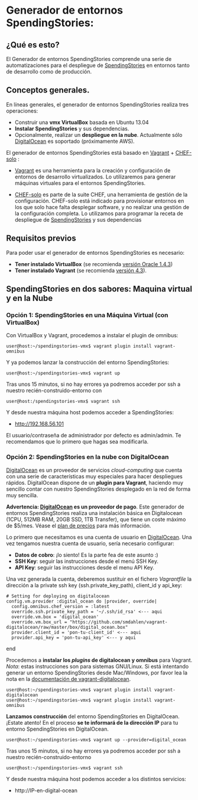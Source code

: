 Generador de entornos SpendingStories:
============================

¿Qué es esto?
-------------

El Generador de entornos SpendingStories comprende una serie de automatizaciones
para el despliegue de [SpendingStories](http://spendingstories.org) en entornos 
tanto de desarrollo como de producción.

Conceptos generales.
--------------------

En líneas generales, el generador de entornos SpendingStories realiza tres operaciones:

-   Construir una **vmx VirtualBox** basada en Ubuntu 13.04
-   **Instalar SpendingStories** y sus dependencias.
-   Opcionalmente, realizar un **despliegue en la nube**. Actualmente sólo 
    [DigitalOcean](http://digitalocean.com) es soportado (próximamente AWS).

El generador de entornos SpendingStories está basado en
[Vagrant](http://www.vagrantup.com) +
[CHEF-solo](http://www.getchef.com/chef) :

-   [Vagrant](http://www.vagrantup.com) es una herramienta para la
    creación y configuración de entornos de desarrollo virtualizados. Lo
    utilizaremos para generar máquinas virtuales para el entornos SpendingStories.
    
-   [CHEF-solo](http://www.getchef.com/chef) es parte de la suite
    CHEF, una herramienta de gestión de la configuración. CHEF-solo está
    indicado para provisionar entornos en los que solo hace falta
    desplegar software, y no realizar una gestión de la configuración
    completa. Lo utilizamos para programar la receta de despliegue de
    [SpendingStories](http://spendingstories.org) y sus dependencias
    
Requisitos previos
------------------


Para poder usar el generador de entornos SpendingStories es necesario:

-   **Tener instalado VirtualBox** (se recomienda [versión Oracle
    1.4.3](https://www.virtualbox.org/wiki/Downloads))
-   **Tener instalado Vagrant** (se recomienda [versión
    4.3](http://www.vagrantup.com/downloads.html)). 

SpendingStories en dos sabores: Maquina virtual y en la Nube 
---------------------------------------------------

### Opción 1: SpendingStories en una Máquina Virtual (con VirtualBox)

Con VirtualBox y Vagrant, procedemos a instalar el plugin de omnibus:

    user@host:~/spendingstories-vmx$ vagrant plugin install vagrant-omnibus

Y ya podemos lanzar la construcción del entorno SpendingStories:

    user@host:~/spendingstories-vmx$ vagrant up

Tras unos 15 minutos, si no hay errores ya podremos acceder por ssh a
nuestro recién-construido-entorno con

    user@host:/spendingstories-vmx$ vagrant ssh

Y desde nuestra máquina host podemos acceder a SpendingStories:

-   http://192.168.56.101

El usuario/contraseña de administrador por defecto es admin/admin. 
Te recomendamos que lo primero que hagas sea modificarla.

### Opción 2: SpendingStories en la nube con DigitalOcean

[DigitalOcean](http://digitalocean.com) es un proveedor de servicios *cloud-computing* 
que cuenta con una serie de características muy especiales para hacer despliegues
rápidos. DigitalOcean dispone de un **plugin para Vagrant**, haciendo muy sencillo contar
con nuestro SpendingStories desplegado en la red de forma muy sencilla.

**Advertencia: [DigitalOcean](http://digitalocean.com) es un proveedor de pago**. 
Este generador de entornos SpendingStories realiza una instalación básica en Digitalocean (1CPU, 
512MB RAM, 20GB SSD, 1TB Transfer), que tiene un coste máximo de $5/mes. Véase el 
[plan de precios](https://www.digitalocean.com/pricing) para más información.

Lo primero que necesitamos es una cuenta de usuario en [DigitalOcean](http://digitalocean.com).
Una vez tengamos nuestra cuenta de usuario, sería necesario configurar:

-    **Datos de cobro**: ¡lo siento! Es la parte fea de este asunto :)
-    **SSH Key**: seguir las instrucciones desde el menú SSH Key.
-    **API Key**: seguir las instrucciones desde el menu API Key.

Una vez generada la cuenta, deberemos sustituir en el fichero *Vagrantfile* la 
dirección a la private ssh key (ssh.private_key_path), client_id y api_key:

    # Setting for deploying on digitalocean
    config.vm.provider :digital_ocean do |provider, override|
      config.omnibus.chef_version = :latest
      override.ssh.private_key_path = '~/.ssh/id_rsa' <--- aqui
      override.vm.box = 'digital_ocean'
      override.vm.box_url = "https://github.com/smdahlen/vagrant-digitalocean/raw/master/box/digital_ocean.box"
      provider.client_id = 'pon-tu-client_id' <--- aqui
      provider.api_key = 'pon-tu-api_key' <--- y aqui
  end

Procedemos a **instalar los *plugins* de digitalocean y omnibus** para Vagrant. 
*Nota*: estas instrucciones son para sistemas GNU/Linux. Si está intentando 
generar un entorno SpendingStories desde Mac/Windows, por favor lea la nota 
en la [documentación de vagrant-digitalocean](https://github.com/smdahlen/vagrant-digitalocean).

    user@host:~/spendingstories-vmx$ vagrant plugin install vagrant-digitalocean
    user@host:~/spendingstories-vmx$ vagrant plugin install vagrant-omnibus

**Lanzamos construcción** del entorno SpendingStories en DigitalOcean. ¡Estate atento! En el proceso **se te
informará de la dirección IP** para tu entorno SpendingStories en DigitalOcean.

    user@host:~/spendingstories-vmx$ vagrant up --provider=digital_ocean

Tras unos 15 minutos, si no hay errores ya podremos acceder por ssh a
nuestro recién-construido-entorno

    user@host:~/spendingstories-vmx$ vagrant ssh

Y desde nuestra máquina host podemos acceder a los distintos servicios:

-   http://IP-en-digital-ocean
